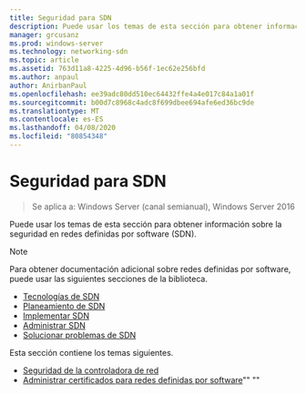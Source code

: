```yaml
---
title: Seguridad para SDN
description: Puede usar los temas de esta sección para obtener información sobre la seguridad de redes definidas por Software \(SDN\) en Windows Server 2016 Datacenter.
manager: grcusanz
ms.prod: windows-server
ms.technology: networking-sdn
ms.topic: article
ms.assetid: 763d11a8-4225-4d96-b56f-1ec62e256bfd
ms.author: anpaul
author: AnirbanPaul
ms.openlocfilehash: ee39adc80dd510ec64432ffe4a4e017c84a1a01f
ms.sourcegitcommit: b00d7c8968c4adc8f699dbee694afe6ed36bc9de
ms.translationtype: MT
ms.contentlocale: es-ES
ms.lasthandoff: 04/08/2020
ms.locfileid: "80854348"
---
```

# <a name="security-for-sdn"></a>Seguridad para SDN

>Se aplica a: Windows Server (canal semianual), Windows Server 2016

Puede usar los temas de esta sección para obtener información sobre la seguridad en redes definidas por software \(SDN\).

>[!Note]
>Para obtener documentación adicional sobre redes definidas por software, puede usar las siguientes secciones de la biblioteca.
>
> - [Tecnologías de SDN](../technologies/Software-Defined-Networking-Technologies.md)  
> - [Planeamiento de SDN](../plan/Plan-Software-Defined-Networking.md) 
> - [Implementar SDN](../deploy/Deploy-Software-Defined-Networking.md)  
> - [Administrar SDN](../manage/manage-sdn.md)  
> - [Solucionar problemas de SDN](../troubleshoot/Troubleshoot-Software-Defined-Networking.md)

Esta sección contiene los temas siguientes.

- [Seguridad de la controladora de red](nc-security.md)
- [Administrar certificados para redes definidas por software](sdn-manage-certs.md)"" ""                                                                